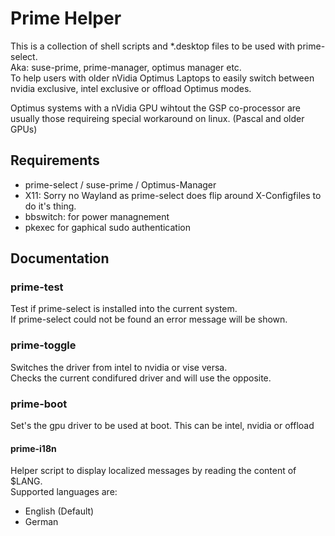 # Prime Helper
This is a collection of shell scripts and *.desktop files to be used with prime-select.  
Aka: suse-prime, prime-manager, optimus manager etc.  
To help users with older nVidia Optimus Laptops to easily switch between nvidia exclusive, intel exclusive or offload Optimus modes.  

Optimus systems with a nVidia GPU wihtout the GSP co-processor are usually those requireing special workaround on linux. (Pascal and older GPUs)

## Requirements
- prime-select / suse-prime / Optimus-Manager
- X11: Sorry no Wayland as prime-select does flip around X-Configfiles to do it's thing.
- bbswitch: for power managnement
- pkexec for gaphical sudo authentication

## Documentation
### prime-test
Test if prime-select is installed into the current system.  
If prime-select could not be found an error message will be shown.

### prime-toggle
Switches the driver from intel to nvidia or vise versa.  
Checks the current condifured driver and will use the opposite.

### prime-boot
Set's the gpu driver to be used at boot. This can be intel, nvidia or offload

#### prime-i18n
Helper script to display localized messages by reading the content of $LANG.  
Supported languages are:
- English (Default)
- German